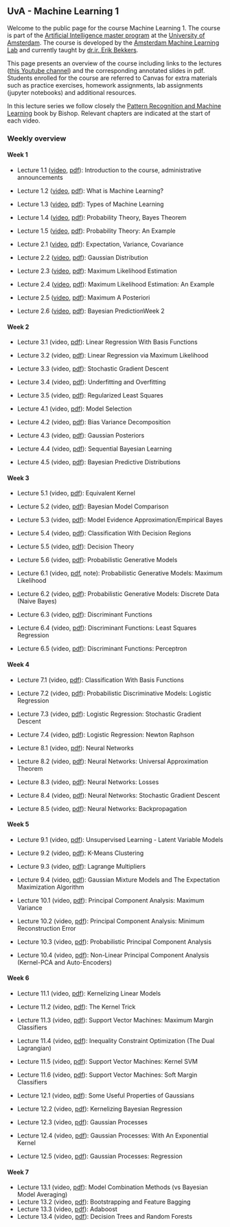 ## UvA - Machine Learning 1

Welcome to the public page for the course Machine Learning 1. The course is part of the [Artificial Intelligence master program](https://www.uva.nl/en/programmes/masters/artificial-intelligence/artificial-intelligence.html) at the [University of Amsterdam](https://www.uva.nl/en). The course is developed by the [Amsterdam Machine Learning Lab](https://amlab.science.uva.nl) and currently taught by [dr.ir. Erik Bekkers](https://scholar.google.com/citations?hl=en&user=yeWrfR4AAAAJ&view_op=list_works&sortby=pubdate).

This page presents an overview of the course including links to the lectures ([this Youtube channel](https://www.youtube.com/playlist?list=PL8FnQMH2k7jzhtVYbKmvrMyXDYMmgjj_n)) and the corresponding annotated slides in pdf. Students enrolled for the course are referred to Canvas for extra materials such as practice exercises, homework assignments, lab assignments (jupyter notebooks) and additional resources.

In this lecture series we follow closely the [Pattern Recognition and Machine Learning](https://www.microsoft.com/en-us/research/people/cmbishop/prml-book/) book by Bishop. Relevant chapters are indicated at the start of each video.

### Weekly overview

#### Week 1
- Lecture 1.1 ([video](https://www.youtube.com/watch?v=db-dvnUZHpQ&list=PL8FnQMH2k7jzhtVYbKmvrMyXDYMmgjj_n&index=1), [pdf](2020/slides/1.1_CourseInformation.pdf)): Introduction to the course, administrative announcements
- Lecture 1.2 ([video](https://www.youtube.com/watch?v=_XmGyd4smUs&list=PL8FnQMH2k7jzhtVYbKmvrMyXDYMmgjj_n&index=2), [pdf](2020/slides/1.2_WhatIsMachineLearning.pdf)): What is Machine Learning?
- Lecture 1.3 ([video](https://www.youtube.com/watch?v=ieAzK_Q2QHk&list=PL8FnQMH2k7jzhtVYbKmvrMyXDYMmgjj_n&index=3), [pdf](2020/slides/1.3_TypesOfMachineLearning.pdf)): Types of Machine Learning
- Lecture 1.4 ([video](https://www.youtube.com/watch?v=0fCTk5ElCqg&list=PL8FnQMH2k7jzhtVYbKmvrMyXDYMmgjj_n&index=4), [pdf](2020/slides/1.4_ProbabilityTheoryBayes.pdf)): Probability Theory, Bayes Theorem
- Lecture 1.5 ([video](https://www.youtube.com/watch?v=pO2bnMvkTT0&list=PL8FnQMH2k7jzhtVYbKmvrMyXDYMmgjj_n&index=5), [pdf](2020/slides/1.5_ProbabilityTheoryExample.pdf)): Probability Theory: An Example

- Lecture 2.1 ([video](https://www.youtube.com/watch?v=NUVrZ1WvO-Q&list=PL8FnQMH2k7jzhtVYbKmvrMyXDYMmgjj_n&index=6), [pdf](2020/slides/2.1_ExpectationVariance.pdf)): Expectation, Variance, Covariance
- Lecture 2.2 ([video](https://www.youtube.com/watch?v=VX1vEKxQCEo&list=PL8FnQMH2k7jzhtVYbKmvrMyXDYMmgjj_n&index=7), [pdf](2020/slides/2.2_Gaussian.pdf)): Gaussian Distribution
- Lecture 2.3 ([video](https://www.youtube.com/watch?v=UwulvIiS40M&list=PL8FnQMH2k7jzhtVYbKmvrMyXDYMmgjj_n&index=8), [pdf](2020/slides/2.3_MaximumLikelihood.pdf)): Maximum Likelihood Estimation
- Lecture 2.4 ([video](https://www.youtube.com/watch?v=Esr5MvJioUY&list=PL8FnQMH2k7jzhtVYbKmvrMyXDYMmgjj_n&index=9), [pdf](2020/slides/2.4_MaximumLikelihoodExample.pdf)): Maximum Likelihood Estimation: An Example
- Lecture 2.5 ([video](https://www.youtube.com/watch?v=4bvuBaDhQ4M&list=PL8FnQMH2k7jzhtVYbKmvrMyXDYMmgjj_n&index=10), [pdf](2020/slides/2.5_MaximumAPosteriori.pdf)): Maximum A Posteriori
- Lecture 2.6 ([video](https://www.youtube.com/watch?v=5Zo6WxRyJW0&list=PL8FnQMH2k7jzhtVYbKmvrMyXDYMmgjj_n&index=11), [pdf](2020/slides/2.6_BayesianPrediction.pdf)): Bayesian PredictionWeek 2

#### Week 2
- Lecture 3.1 (video, [pdf](2020/slides/3.1_LinearRegressionWithBasisFunctions.pdf)): Linear Regression With Basis Functions
- Lecture 3.2 (video, [pdf](2020/slides/3.2_LinearRegressionViaMaximumLikelihood.pdf)): Linear Regression via Maximum Likelihood
- Lecture 3.3 (video, [pdf](2020/slides/3.3_StochasticGradientDescent.pdf)): Stochastic Gradient Descent
- Lecture 3.4 (video, [pdf](2020/slides/3.4_UnderfittingOverfitting.pdf)): Underfitting and Overfitting
- Lecture 3.5 (video, [pdf](2020/slides/3.5_RegularizedLeastSquares.pdf)): Regularized Least Squares

- Lecture 4.1 (video, [pdf](2020/slides/4.1_ModelSelection.pdf)): Model Selection
- Lecture 4.2 (video, [pdf](2020/slides/4.2_BiasVarianceDecomposition.pdf)): Bias Variance Decomposition
- Lecture 4.3 (video, [pdf](2020/slides/4.3_GaussianPosteriors.pdf)): Gaussian Posteriors
- Lecture 4.4 (video, [pdf](2020/slides/4.4_SequentialBayesianLearning.pdf)): Sequential Bayesian Learning
- Lecture 4.5 (video, [pdf](2020/slides/4.5_BayesianPredictiveDistributions.pdf)): Bayesian Predictive Distributions

#### Week 3
- Lecture 5.1 (video, [pdf](2020/slides/5.1_EquivalentKernel.pdf)): Equivalent Kernel
- Lecture 5.2 (video, [pdf](2020/slides/5.2_BayesianModelComparison.pdf)): Bayesian Model Comparison
- Lecture 5.3 (video, [pdf](2020/slides/5.3_ModelEvidenceApproximationEmpiricalBayes.pdf)): Model Evidence Approximation/Empirical Bayes
- Lecture 5.4 (video, [pdf](2020/slides/5.4_ClassificationWithDecisionRegions.pdf)): Classification With Decision Regions
- Lecture 5.5 (video, [pdf](2020/slides/5.5_DecisionTheory.pdf)): Decision Theory
- Lecture 5.6 (video, [pdf](2020/slides/5.6_ProbabilisticGenerativeModels.pdf)): Probabilistic Generative Models

- Lecture 6.1 (video, [pdf](2020/slides/6.1_PGMMaximumLikelihood.pdf), note): Probabilistic Generative Models: Maximum Likelihood
- Lecture 6.2 (video, [pdf](2020/slides/6.2_PGMDiscreteData.pdf)): Probabilistic Generative Models: Discrete Data (Naive Bayes)
- Lecture 6.3 (video, [pdf](2020/slides/6.3_DiscriminantFunctions.pdf)): Discriminant Functions
- Lecture 6.4 (video, [pdf](2020/slides/6.4_DiscriminantFunctionsLeastSquaresRegression.pdf)): Discriminant Functions: Least Squares Regression
- Lecture 6.5 (video, [pdf](2020/slides/6.5_DiscriminantFunctionsPerceptron.pdf)): Discriminant Functions: Perceptron

#### Week 4
- Lecture 7.1 (video, [pdf](2020/slides/7.1_ClassificationWithBasisFunctions.pdf)): Classification With Basis Functions
- Lecture 7.2 (video, [pdf](2020/slides/7.2_ProbabilisticDiscriminativeModelsLogisticRegression.pdf)): Probabilistic Discriminative Models: Logistic Regression
- Lecture 7.3 (video, [pdf](2020/slides/7.3_LogisticRegressioStochasticGradientDescent.pdf)): Logistic Regression: Stochastic Gradient Descent
- Lecture 7.4 (video, [pdf](2020/slides/7.4_LogisticRegressionNewtonRaphson.pdf)): Logistic Regression: Newton Raphson

- Lecture 8.1 (video, [pdf](2020/slides/8.1_NeuralNetworks.pdf)): Neural Networks
- Lecture 8.2 (video, [pdf](2020/slides/8.2_NeuralNetworksUniversalApproximationTheorem.pdf)): Neural Networks: Universal Approximation Theorem
- Lecture 8.3 (video, [pdf](2020/slides/8.3_NeuralNetworkLosses.pdf)): Neural Networks: Losses
- Lecture 8.4 (video, [pdf](2020/slides/8.4_NeuralNetworksStochasticGradientDescent.pdf)): Neural Networks: Stochastic Gradient Descent
- Lecture 8.5 (video, [pdf](2020/slides/8.5_NeuralNetworkBackpropagation.pdf)): Neural Networks: Backpropagation

#### Week 5
- Lecture 9.1 (video, [pdf](2020/slides/9.1_UnsupervisedLearningLatentVariableModels.pdf)): Unsupervised Learning - Latent Variable Models
- Lecture 9.2 (video, [pdf](2020/slides/9.2_KMeansClustering.pdf)): K-Means Clustering
- Lecture 9.3 (video, [pdf](2020/slides/9.3_IntermezzoLagrangeMultipliers.pdf)): Lagrange Multipliers
- Lecture 9.4 (video, [pdf](2020/slides/9.4_GaussianMixtureModelsExpectationMaximization.pdf)): Gaussian Mixture Models and The Expectation Maximization Algorithm

- Lecture 10.1 (video, [pdf](2020/slides/10.1_PrincipalComponentAnalysisMaximumVariance.pdf)): Principal Component Analysis: Maximum Variance
- Lecture 10.2 (video, [pdf](2020/slides/10.2_PrincipalComponentAnalysisMinimalReconstructionError.pdf)): Principal Component Analysis: Minimum Reconstruction Error
- Lecture 10.3 (video, [pdf](2020/slides/10.3_ProbabilisticPrincipalComponentAnalysis.pdf)): Probabilistic Principal Component Analysis
- Lecture 10.4 (video, [pdf](2020/slides/10.4_NonLinearPrincipalComponentAnalysis.pdf)): Non-Linear Principal Component Analysis (Kernel-PCA and Auto-Encoders)

#### Week 6
- Lecture 11.1 (video, [pdf](2020/slides/11.1_KernelizingLinearModels.pdf)): Kernelizing Linear Models
- Lecture 11.2 (video, [pdf](2020/slides/11.2_TheKernelTrick.pdf)): The Kernel Trick
- Lecture 11.3 (video, [pdf](2020/slides/11.3_SupportVectorMachinesMaximumMarginClassifiers.pdf)): Support Vector Machines: Maximum Margin Classifiers
- Lecture 11.4 (video, [pdf](2020/slides/11.4_IntermezzoInequalityConstraintOptimization.pdf)): Inequality Constraint Optimization (The Dual Lagrangian)
- Lecture 11.5 (video, [pdf](2020/slides/11.5_SupportVectorMachinesKernelSVM.pdf)): Support Vector Machines: Kernel SVM
- Lecture 11.6 (video, [pdf](2020/slides/11.6_SupportVectorMachinesSoftMarginClassifiers.pdf)): Support Vector Machines: Soft Margin Classifiers

- Lecture 12.1 (video, [pdf](2020/slides/12.1_SomePropertiesOfGaussianDistributions.pdf)): Some Useful Properties of Gaussians
- Lecture 12.2 (video, [pdf](2020/slides/12.2_KernelizingBayesianRegression.pdf)): Kernelizing Bayesian Regression
- Lecture 12.3 (video, [pdf](2020/slides/12.3_GaussianProcesses.pdf)): Gaussian Processes
- Lecture 12.4 (video, [pdf](2020/slides/12.4_GaussianProcessesWithAnExponentialKernel.pdf)): Gaussian Processes: With An Exponential Kernel
- Lecture 12.5 (video, [pdf](2020/slides/12.5_GaussianProcessesRegression.pdf)): Gaussian Processes: Regression

#### Week 7
- Lecture 13.1 (video, [pdf](2020/slides/13.1_ModelCombinationMethodsVsBayesianModelAveraging.pdf)): Model Combination Methods (vs Bayesian Model Averaging)
- Lecture 13.2 (video, [pdf](2020/slides/13.2_BootstrappingAndFeatureBagging.pdf)): Bootstrapping and Feature Bagging
- Lecture 13.3 (video, [pdf](2020/slides/13.3_Boosting.pdf)): Adaboost
- Lecture 13.4 (video, [pdf](2020/slides/13.4_DecisionTreesAndRandomForests.pdf)): Decision Trees and Random Forests
